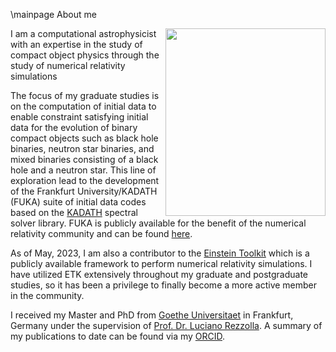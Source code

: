 \mainpage About me
<!-- \image me.jpg -->

<div class="contents">
<img style="float: right;" src="me.jpg"  width="256" height="300">


I am a computational astrophysicist with an expertise in the study of compact object physics through the study of numerical relativity simulations
<!-- <div class="contents"> -->

The focus of my graduate studies is on the computation of initial data to enable constraint satisfying initial data for the evolution of binary compact objects such as black hole binaries, neutron star binaries, and mixed binaries consisting of a black hole and a neutron star.  This line of exploration lead to
the development of the Frankfurt University/KADATH (FUKA) suite of initial data codes based on the [KADATH](kadath.obspm.fr/) spectral solver library.
FUKA is publicly available for the benefit of the numerical relativity community and can be found [here](https://bitbucket.org/fukaws/).  

As of May, 2023, I am also a contributor to the [Einstein Toolkit](http://einsteintoolkit.org/) which is a publicly available framework to perform
numerical relativity simulations.  I have utilized ETK extensively throughout my graduate and postgraduate studies, so it has been a privilege to finally
become a more active member in the community.


<!-- <div class="contents"> -->
I received my Master and PhD from [Goethe Universitaet](http://www.uni-frankfurt.de) in Frankfurt, Germany under the supervision of [Prof. Dr. Luciano Rezzolla](https://relastro.uni-frankfurt.de/rezzolla/).  A summary of my publications to date can be found via my [ORCID](https://orcid.org/0000-0001-9781-0496).